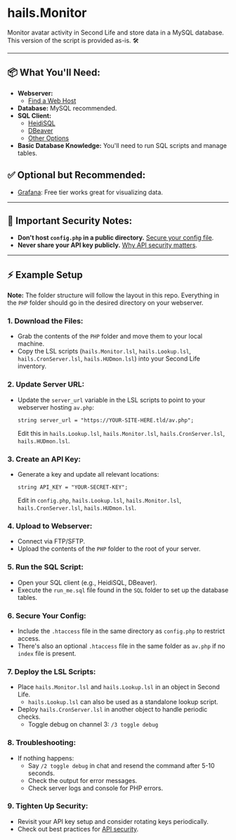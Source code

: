 # hails.Monitor

Monitor avatar activity in Second Life and store data in a MySQL database. This version of the script is provided as-is. 🛠️

---

## 📦 What You'll Need:

- **Webserver:**
  - [Find a Web Host](https://letmegooglethat.com/?q=webhosting)
- **Database:** MySQL recommended.
- **SQL Client:**
  - [HeidiSQL](https://www.heidisql.com/)
  - [DBeaver](https://dbeaver.io/)
  - [Other Options](https://alternativeto.net/software/heidisql/)
- **Basic Database Knowledge:** You'll need to run SQL scripts and manage tables.

## ✅ Optional but Recommended:

- [Grafana](https://grafana.com/): Free tier works great for visualizing data.

---

## 🚨 Important Security Notes:

- **Don't host `config.php` in a public directory.** [Secure your config file](https://letmegooglethat.com/?q=How+to+securely+host+a+config+file).
- **Never share your API key publicly.** [Why API security matters](https://letmegooglethat.com/?q=API+Security).

---

## ⚡️ Example Setup

**Note:** The folder structure will follow the layout in this repo. Everything in the `PHP` folder should go in the desired directory on your webserver.

### 1. Download the Files:

- Grab the contents of the `PHP` folder and move them to your local machine.
- Copy the LSL scripts (`hails.Monitor.lsl`, `hails.Lookup.lsl`, `hails.CronServer.lsl`, `hails.HUDmon.lsl`) into your Second Life inventory.

### 2. Update Server URL:

- Update the `server_url` variable in the LSL scripts to point to your webserver hosting `av.php`:
  ```lsl
  string server_url = "https://YOUR-SITE-HERE.tld/av.php";
  ```
  Edit this in `hails.Lookup.lsl`, `hails.Monitor.lsl`, `hails.CronServer.lsl`, `hails.HUDmon.lsl`.

### 3. Create an API Key:

- Generate a key and update all relevant locations:
  ```lsl
  string API_KEY = "YOUR-SECRET-KEY";
  ```
  Edit in `config.php`, `hails.Lookup.lsl`, `hails.Monitor.lsl`, `hails.CronServer.lsl`, `hails.HUDmon.lsl`.

### 4. Upload to Webserver:

- Connect via FTP/SFTP.
- Upload the contents of the `PHP` folder to the root of your server.

### 5. Run the SQL Script:

- Open your SQL client (e.g., HeidiSQL, DBeaver).
- Execute the `run_me.sql` file found in the `SQL` folder to set up the database tables.

### 6. Secure Your Config:

- Include the `.htaccess` file in the same directory as `config.php` to restrict access.
- There's also an optional `.htaccess` file in the same folder as `av.php` if no `index` file is present.

### 7. Deploy the LSL Scripts:

- Place `hails.Monitor.lsl` and `hails.Lookup.lsl` in an object in Second Life.
  - `hails.Lookup.lsl` can also be used as a standalone lookup script.
- Deploy `hails.CronServer.lsl` in another object to handle periodic checks.
  - Toggle debug on channel 3: `/3 toggle debug`

### 8. Troubleshooting:

- If nothing happens:
  - Say `/2 toggle debug` in chat and resend the command after 5-10 seconds.
  - Check the output for error messages.
  - Check server logs and console for PHP errors.

### 9. Tighten Up Security:

- Revisit your API key setup and consider rotating keys periodically.
- Check out best practices for [API security](https://letmegooglethat.com/?q=API+Security).
